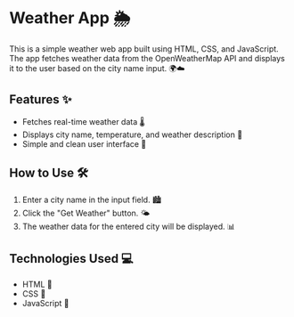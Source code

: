 # Weather App 🌦️

This is a simple weather web app built using HTML, CSS, and JavaScript. The app fetches weather data from the OpenWeatherMap API and displays it to the user based on the city name input. 🌍☁️

## Features ✨

- Fetches real-time weather data 🌡️
- Displays city name, temperature, and weather description 🌆
- Simple and clean user interface 🧼

## How to Use 🛠️

1. Enter a city name in the input field. 🏙️
2. Click the "Get Weather" button. 🌤️
3. The weather data for the entered city will be displayed. 📊

## Technologies Used 💻

- HTML 📄
- CSS 🎨
- JavaScript 🚀

